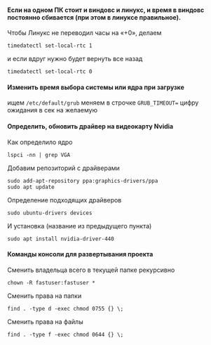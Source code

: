 #### Если на одном ПК стоит и виндовс и линукс, и время в виндовс постоянно сбивается (при этом в линуксе правильное).
Чтобы Линукс не переводил часы на «+0», делаем
```
timedatectl set-local-rtc 1
```
и если вдруг нужно будет вернуть все назад
```
timedatectl set-local-rtc 0
```
#### Изменить время выбора системы или ядра при загрузке
ищем `/etc/default/grub` меняем в строчке `GRUB_TIMEOUT=` цифру ожидания в сек на желаемую

#### Определить, обновить драйвер на видеокарту Nvidia
Как определило ядро
```
lspci -nn | grep VGA
```

Добавим репозиторий с драйверами
```
sudo add-apt-repository ppa:graphics-drivers/ppa
sudo apt update
```

Определение подходящих драйверов
```
sudo ubuntu-drivers devices
```

И установка (название из предыдущего пункта)
```
sudo apt install nvidia-driver-440
```
#### Команды консоли для развертывания проекта

Сменить владельца всего в текущей папке рекурсивно
```
chown -R fastuser:fastuser *
```

Сменить права на папки
```
find . -type d -exec chmod 0755 {} \;
```
Сменить права на файлы
```
find . -type f -exec chmod 0644 {} \;
```
